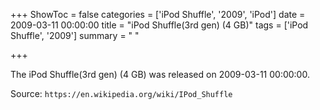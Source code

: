 +++
ShowToc = false
categories = ['iPod Shuffle', '2009', 'iPod']
date = 2009-03-11 00:00:00
title = "iPod Shuffle(3rd gen) (4 GB)"
tags = ['iPod Shuffle', '2009']
summary = " "

+++

The iPod Shuffle(3rd gen) (4 GB) was released on 2009-03-11 00:00:00.

Source: `https://en.wikipedia.org/wiki/IPod_Shuffle`
